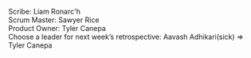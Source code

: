 Scribe: Liam Ronarc'h <br>
Scrum Master: Sawyer Rice <br>
Product Owner: Tyler Canepa <br>
Choose a leader for next week’s retrospective: Aavash Adhikari(sick) => Tyler Canepa<br>
